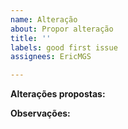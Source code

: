 ```yaml
---
name: Alteração
about: Propor alteração
title: ''
labels: good first issue
assignees: EricMGS

---
```


**Alterações propostas:**  
  
  
**Observações:**
